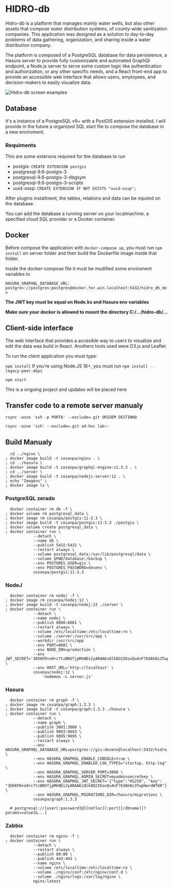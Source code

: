 # HIDRO-db

Hidro-db is a platform that manages mainly water wells, but also other assets that compose water distribution systems, of county-wide sanitization companies. This application was designed as a solution to day-to-day problems of data gathering, organization, and sharing inside a water distribution company.

The platform is composed of a PostgreSQL database for data persistence, a Hasura server to provide fully customizable and automated GraphQl endpoint, a Node.js server to serve some custom logic like authentication and authorization, or any other specific needs, and a React front-end app to provide an accessible web interface that allows users, employees, and decision-makers to easily visualize data.

![Hidro-db screen examples](/client/src/assets/images/hidro-db_exemplos-01.png)

## Database

It's a instance of a PostgreSQL v9+ with a PostGIS extension installed. I will provide in the future a organized SQL start file to compose the database in a new enviroment.

### Requiments

This are some exterions required for the database to run

- postgis: `CREATE EXTENSION postgis`
- postgresql-9.6-postgis-3
- postgresql-9.6-postgis-3-dbgsym
- postgresql-9.6-postgis-3-scripts
- uuid-ossp: `CREATE EXTENSION IF NOT EXISTS "uuid-ossp";`

After plugins installment, the tables, relations and data can be inputed on the database.

You can add the database a running server on your localmachine, a specified cloud SQL provider or a Docker container.

## Docker

Before compose the application with `docker-compose up`, you must run `npm install` on server folder and then build the Dockerfile image inside that folder.

Inside the docker-compose file it must be modified some enviroment variables to

`HASURA_GRAPHQL_DATABASE_URL: postgres://postgres:postgres@docker.for.win.localhost:5432/hidro_db_dev`

**The JWT key must be equal on Node.ks and Hasura env variables**

**Make sure your docker is allowed to mount the directory C:/.../hidro-db/...**

## Client-side interface

The web interface that provides a accesible way to users to visualize and edit the data was build in React. Anothers tools used were D3.js and Leaflet

To run the client application you must type:

`npm install`
If you're using Node.JS 16+, you must run `npm install --legacy-peer-deps`

`npm start`

This is a ongoing project and updates will be placed here


## Transfer code to a remote server manualy 

    rsync -azve 'ssh -p PORTA' --exclude=.git ORIGEM DESTINHO

	rsync -azve 'ssh' --exclude=.git ad-hoc lab:~

## Build Manualy

      cd ../nginx \
    ; docker image build -t cosanpa/nginx . \
    ; cd ../hasura \
    ; docker image build -t cosanpa/graphql-engine:v1.3.3 . \
    ; cd ../server \
    ; docker image build -t cosanpa/nodejs-server:12 . \
    ; echo "Imagens" \
    ; docker image ls \
    

### PostgreSQL zerado

      docker container rm db -f \
    ; docker volume rm postgresql_data \
    ; docker image rm cosanpa/postgis:11-3.3 \
    ; docker image build -t cosanpa/postgis:11-3.3 ./postgis \
    ; docker volume create postgresql_data \
    ; docker container run \
                --detach \
                --name db \
                --publish 5432:5432 \
                --restart always \
                --volume postgresql_data:/var/lib/postgresql/data \
                --volume $PWD/database:/backup \
                --env POSTGRES_USER=gis \
                --env POSTGRES_PASSWORD=desenv \
                cosanpa/postgis:11-3.3 

### NodeJ

      docker container rm nodej -f \
    ; docker image rm cosanpa/nodej:12 \
    ; docker image build -t cosanpa/nodej:12 ./server \
    ; docker container run \
                --detach \
                --name nodej \
                --publish 8080:8081 \
                --restart always \
                --volume /etc/localtime:/etc/localtime:ro \
                --volume ./server:/usr/src/app \
                --workdir /usr/src/app
                --env PORT=8081 \
                --env NODE_ENV=production \
                --env JWT_SECRET='3EK6FD+o0+c7tzBNVfjpMkNDi2yARAAKzQlk8O2IKoxQu4nF7EdAh8s3TwpHwrdWT6R' \
                --env HOST_URL='http://localhost' \
                cosanpa/nodej:12 \
                    'nodemon -L server.js'
                    
### Hasura
      docker container rm graph -f \
    ; docker image rm cosanpa/graph:1.3.3 \
    ; docker image build -t cosanpa/graph:1.3.3 ./hasura \
    ; docker container run \
                --detach \
                --name graph \
                --publish 3001:3000 \
                --publish 9893:9693 \
                --publish 9895:9695 \
                --restart always \
                --env HASURA_GRAPHQL_DATABASE_URL=postgres://gis:desenv@localhost:5432/hidro_db_dev \
                --env HASURA_GRAPHQL_ENABLE_CONSOLE=true \
                --env HASURA_GRAPHQL_ENABLED_LOG_TYPES="startup, http-log" \
                --env HASURA_GRAPHQL_SERVER_PORT=3000 \
                --env HASURA_GRAPHQL_ADMIN_SECRET=myadminsecretkey \
                --env HASURA_GRAPHQL_JWT_SECRET='{"type":"HS256", "key": "3EK6FD+o0+c7tzBNVfjpMkNDi2yARAAKzQlk8O2IKoxQu4nF7EdAh8s3TwpHwrdWT6R"}' \
                --env HASURA_GRAPHQL_MIGRATIONS_DIR=/hasura/migrations \
                cosanpa/graph:1.3.3

      # postgresql://[user[:password]@][netloc][:port][/dbname][?param1=value1&...]

### Zabbix
    
      docker container rm nginx -f \
    ; docker container run \
                --detach \
                --restart always \
                --publish 80:80 \
                --publish 443:443 \
                --name nginx \
                --volume /etc/localtime:/etc/localtime:ro \
                --volume ./nginx/conf:/etc/nginx/conf.d \
                --volume ./nginx/logs:/var/log/nginx \
                nginx:latest


